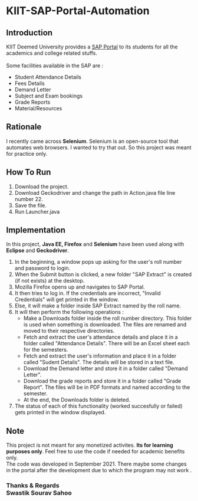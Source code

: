 # KIIT-SAP-Portal-Automation
## Introduction
KIIT Deemed University provides a [SAP Portal](https://kiitportal.kiituniversity.net/) to its students for all the academics and college related stuffs.<br><br>
Some facilities available in the SAP are :<br>
- Student Attendance Details<br>
- Fees Details<br>
- Demand Letter<br>
- Subject and Exam bookings<br>
- Grade Reports<br>
- Material/Resources<br>

## Rationale
I recently came across **Selenium**. Selenium is an open-source tool that automates web browsers. I wanted to try that out. So this project was meant for practice only.
<br>

## How To Run
1. Download the project.
2. Download Geckodriver and change the path in Action.java file line number 22.
3. Save the file.
4. Run Launcher.java

## Implementation
In this project, **Java EE, Firefox** and **Selenium** have been used along with **Eclipse** and **Geckodriver**.<br>
1. In the beginning, a window pops up asking for the user's roll number and password to login.<br>
2. When the Submit button is clicked, a new folder "SAP Extract" is created (if not exists) at the desktop. <br>
3. Mozilla Firefox opens up and navigates to SAP Portal. <br>
4. It then tries to log in. If the credentials are incorrect, "Invalid Credentials" will get printed in the window.
5. Else, it will make a folder inside SAP Extract named by the roll name. <br>
6. It will then perform the following operations :
    - Make a Downloads folder inside the roll number directory. This folder is used when something is downloaded. The files are renamed and moved to their respective directories.
    - Fetch and extract the user's attendance details and place it in a folder called "Attendance Details". There will be an Excel sheet each for the semesters.
    - Fetch and extract the user's information and place it in a folder called "Sudent Details". The details will be stored in a text file.
    - Download the Demand letter and store it in a folder called "Demand Letter".
    - Download the grade reports and store it in a folder called "Grade Report". The files will be in PDF formats and named according to the semester.
    - At the end, the Downloads folder is deleted.
7. The status of each of this functionality (worked succesfully or failed) gets printed in the window displayed.

## Note
This project is not meant for any monetized activites. **Its for learning purposes only**. Feel free to use the code if needed for academic benefits only. <br>
The code was developed in September 2021. There maybe some changes in the portal after the development due to which the program may not work .

### Thanks & Regards <br>Swastik Sourav Sahoo
